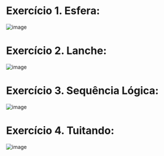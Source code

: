 # Exercício 1. Esfera: 

![image](https://user-images.githubusercontent.com/52607671/175663654-9a9cf1f9-44ab-49d8-99f2-615a1c38b12f.png)


# Exercício 2. Lanche: 

![image](https://user-images.githubusercontent.com/52607671/175663708-7b76a2d9-7da0-4c5a-ad95-3d3b5ae5ee96.png)


# Exercício 3. Sequência Lógica: 

![image](https://user-images.githubusercontent.com/52607671/175663762-021a1343-e85e-4bc0-92a6-8d707df81e92.png)


# Exercício 4. Tuitando: 

![image](https://user-images.githubusercontent.com/52607671/175663808-7094cf04-d8cd-4263-8ccf-bc2fc83c6c61.png)
